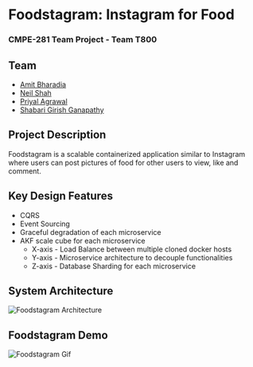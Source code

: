 # Foodstagram: Instagram for Food
### CMPE-281 Team Project - Team T800

## Team
- [Amit Bharadia](https://www.github.com/AmitBharadia)
- [Neil Shah](https://www.github.com/neilmshah)
- [Priyal Agrawal](https://www.github.com/priyal08)
- [Shabari Girish Ganapathy](https://www.github.com/shabari8695)

## Project Description
Foodstagram is a scalable containerized application similar to Instagram where users can post pictures of food for other users to view, like and comment. 

## Key Design Features
- CQRS
- Event Sourcing
- Graceful degradation of each microservice
- AKF scale cube for each microservice
  - X-axis - Load Balance between multiple cloned docker hosts
  - Y-axis - Microservice architecture to decouple functionalities
  - Z-axis - Database Sharding for each microservice

## System Architecture
![Foodstagram Architecture](https://github.com/nguyensjsu/fa19-281-t800/blob/master/screenshots/systemArchitecture.png)

## Foodstagram Demo
![Foodstagram Gif](https://github.com/nguyensjsu/fa19-281-t800/blob/master/screenshots/foodstagram.gif)
